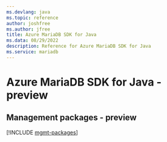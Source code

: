 ```yaml
---
ms.devlang: java
ms.topic: reference
author: joshfree
ms.author: jfree
title: Azure MariaDB SDK for Java
ms.data: 08/29/2022
description: Reference for Azure MariaDB SDK for Java
ms.service: mariadb
---
```

# Azure MariaDB SDK for Java - preview

## Management packages - preview
[!INCLUDE [mgmt-packages](mariadb-mgmt-index.md)]